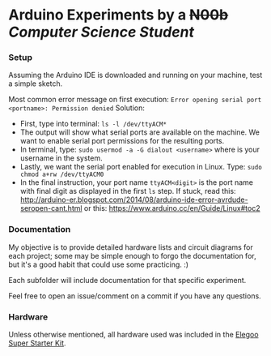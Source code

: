 # Arduino Experiments by a ~~N00b~~ _Computer Science Student_

### Setup

Assuming the Arduino IDE is downloaded and running on your machine, test a simple sketch.

Most common error message on first execution:
`Error opening serial port <portname>: Permission denied`
Solution:
* First, type into terminal: `ls -l /dev/ttyACM*`
* The output will show what serial ports are available on the machine. We want to enable serial port permissions for the resulting ports.
* In terminal, type: `sudo usermod -a -G dialout <username>` where <username> is your username in the system.
* Lastly, we want the serial port enabled for execution in Linux. Type: `sudo chmod a+rw /dev/ttyACM0`
* In the final instruction, your port name `ttyACM<digit>` is the port name with final digit as displayed in the first `ls` step. 
If stuck, read this: http://arduino-er.blogspot.com/2014/08/arduino-ide-error-avrdude-seropen-cant.html or this: https://www.arduino.cc/en/Guide/Linux#toc2


### Documentation

My objective is to provide detailed hardware lists and circuit diagrams for 
each project; some may be simple enough to forgo the documentation for, but 
it's a good habit that could use some practicing. :)

Each subfolder will include documentation for that specific experiment.

Feel free to open an issue/comment on a commit if you have any questions.

### Hardware

Unless otherwise mentioned, all hardware used was included in the [Elegoo Super Starter Kit](https://www.amazon.com/gp/product/B01D8KOZF4/ref=oh_aui_detailpage_o00_s00?ie=UTF8&psc=1). 
